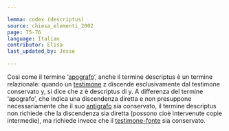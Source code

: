 ```yaml
---

lemma: codex (descriptus)
source: chiesa_elementi_2002
page: 75-76
language: Italian
contributor: Elisa
last_updated_by: Jesse

---
```


Cosi come il termine ‘[apografo](apograph.html)‘, anche il termine descriptus è un termine relazionale: quando un [testimone](witness.html) z discende esclusivamente dal testimone conservato y, si dice che z è descriptus di y. A differenza del termine ‘apografo’, che indica una discendenza diretta e non presuppone necessariamente che il suo [antigrafo](antigraph.html) sia conservato, il termine descriptus non richiede che la discendenza sia diretta (possono cioè intervenute copie intermedie), ma richiede invece che il [testimone-fonte](examplar.html) sia conservato.
